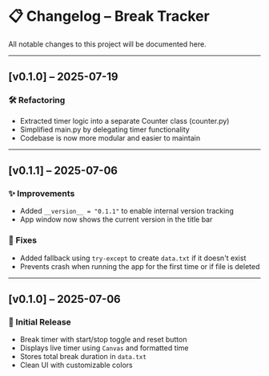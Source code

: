 # 📋 Changelog – Break Tracker

All notable changes to this project will be documented here.

---
## [v0.1.0] – 2025-07-19
### 🛠 Refactoring
- Extracted timer logic into a separate Counter class (counter.py)
- Simplified main.py by delegating timer functionality
- Codebase is now more modular and easier to maintain

---

## [v0.1.1] – 2025-07-06
### ✨ Improvements
- Added `__version__ = "0.1.1"` to enable internal version tracking
- App window now shows the current version in the title bar

### 🐛 Fixes
- Added fallback using `try-except` to create `data.txt` if it doesn't exist
- Prevents crash when running the app for the first time or if file is deleted

---

## [v0.1.0] – 2025-07-06
### 🎉 Initial Release
- Break timer with start/stop toggle and reset button
- Displays live timer using `Canvas` and formatted time
- Stores total break duration in `data.txt`
- Clean UI with customizable colors

